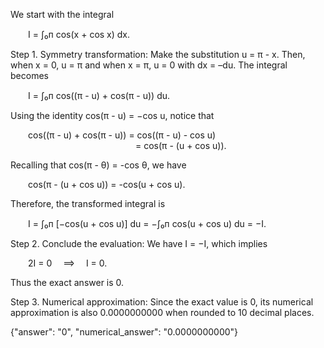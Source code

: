 We start with the integral

  I = ∫₀ᴨ cos(x + cos x) dx.

Step 1. Symmetry transformation:
Make the substitution u = π - x. Then, when x = 0, u = π and when x = π, u = 0 with dx = –du. The integral becomes

  I = ∫₀ᴨ cos((π - u) + cos(π - u)) du.

Using the identity cos(π - u) = −cos u, notice that

  cos((π - u) + cos(π - u)) = cos((π - u) - cos u) 
               = cos(π - (u + cos u)).

Recalling that cos(π - θ) = -cos θ, we have

  cos(π - (u + cos u)) = -cos(u + cos u).

Therefore, the transformed integral is

  I = ∫₀ᴨ [−cos(u + cos u)] du = −∫₀ᴨ cos(u + cos u) du = −I.

Step 2. Conclude the evaluation:
We have I = −I, which implies

  2I = 0  ⟹  I = 0.

Thus the exact answer is 0.

Step 3. Numerical approximation:
Since the exact value is 0, its numerical approximation is also 0.0000000000 when rounded to 10 decimal places.

{"answer": "$0$", "numerical_answer": "0.0000000000"}